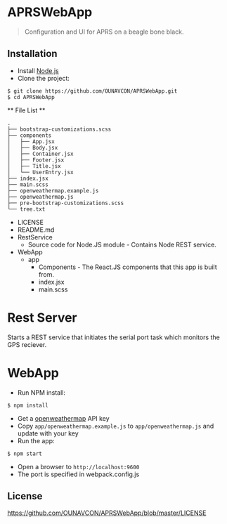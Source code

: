 # APRSWebApp
>Configuration and UI for APRS on a beagle bone black.

## Installation

* Install [Node.js](https://nodejs.org/)
* Clone the project:

```
$ git clone https://github.com/OUNAVCON/APRSWebApp.git
$ cd APRSWebApp
```

** File List **

```
.
├── bootstrap-customizations.scss
├── components
│   ├── App.jsx
│   ├── Body.jsx
│   ├── Container.jsx
│   ├── Footer.jsx
│   ├── Title.jsx
│   └── UserEntry.jsx
├── index.jsx
├── main.scss
├── openweathermap.example.js
├── openweathermap.js
├── pre-bootstrap-customizations.scss
└── tree.txt

```


 * LICENSE
 * README.md
 * RestService
     * Source code for Node.JS module - Contains Node REST service.
 * WebApp
     * app
         * Components - The React.JS components that this app is built from. 
         * index.jsx
         * main.scss

# Rest Server 
Starts a REST service that initiates the serial port task which monitors the GPS reciever.

# WebApp 

* Run NPM install:

```
$ npm install
```

* Get a [openweathermap](http://openweathermap.org/appid#get) API key
* Copy `app/openweathermap.example.js` to `app/openweathermap.js` and update with your key
* Run the app:

```
$ npm start
```

* Open a browser to `http://localhost:9600` 
* The port is specified in webpack.config.js

## License

https://github.com/OUNAVCON/APRSWebApp/blob/master/LICENSE

